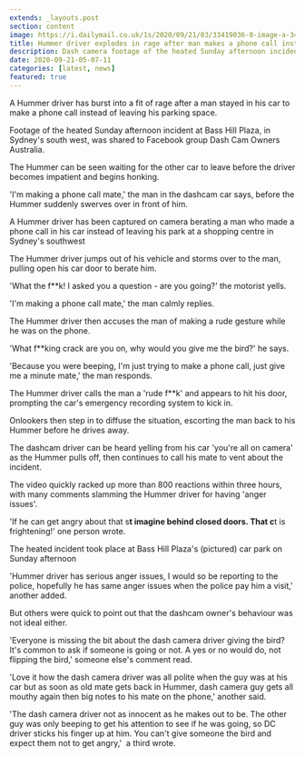 ```yaml
---
extends: _layouts.post
section: content
image: https://i.dailymail.co.uk/1s/2020/09/21/03/33419036-0-image-a-34_1600655217416.jpg 
title: Hummer driver explodes in rage after man makes a phone call instead of leaving his car park 
description: Dash camera footage of the heated Sunday afternoon incident at Bass Hill Plaza, in Sydneys south west, shared online shows the hummer waiting behind the car before the driver becomes impatient. 
date: 2020-09-21-05-07-11 
categories: [latest, news] 
featured: true 
--- 
```

A Hummer driver has burst into a fit of rage after a man stayed in his car to make a phone call instead of leaving his parking space. 

Footage of the heated Sunday afternoon incident at Bass Hill Plaza, in Sydney's south west, was shared to Facebook group Dash Cam Owners Australia. 

The Hummer can be seen waiting for the other car to leave before the driver becomes impatient and begins honking.  

'I'm making a phone call mate,' the man in the dashcam car says, before the Hummer suddenly swerves over in front of him.

A Hummer driver has been captured on camera berating a man who made a phone call in his car instead of leaving his park at a shopping centre in Sydney's southwest

The Hummer driver jumps out of his vehicle and storms over to the man, pulling open his car door to berate him. 

'What the f**k! I asked you a question - are you going?' the motorist yells.

'I'm making a phone call mate,' the man calmly replies.

The Hummer driver then accuses the man of making a rude gesture while he was on the phone. 

'What f**king crack are you on, why would you give me the bird?' he says.

'Because you were beeping, I'm just trying to make a phone call, just give me a minute mate,' the man responds. 

The Hummer driver calls the man a 'rude f**k' and appears to hit his door, prompting the car's emergency recording system to kick in.  

Onlookers then step in to diffuse the situation, escorting the man back to his Hummer before he drives away. 

The dashcam driver can be heard yelling from his car 'you're all on camera' as the Hummer pulls off, then continues to call his mate to vent about the incident. 

The video quickly racked up more than 800 reactions within three hours, with many comments slamming the Hummer driver for having 'anger issues'. 

'If he can get angry about that s**t imagine behind closed doors. That c**t is frightening!' one person wrote. 

The heated incident took place at Bass Hill Plaza's (pictured) car park on Sunday afternoon

'Hummer driver has serious anger issues, I would so be reporting to the police, hopefully he has same anger issues when the police pay him a visit,' another added. 

But others were quick to point out that the dashcam owner's behaviour was not ideal either. 

'Everyone is missing the bit about the dash camera driver giving the bird? It's common to ask if someone is going or not. A yes or no would do, not flipping the bird,' someone else's comment read.

'Love it how the dash camera driver was all polite when the guy was at his car but as soon as old mate gets back in Hummer, dash camera guy gets all mouthy again then big notes to his mate on the phone,' another said. 

'The dash camera driver not as innocent as he makes out to be. The other guy was only beeping to get his attention to see if he was going, so DC driver sticks his finger up at him. You can't give someone the bird and expect them not to get angry,'  a third wrote. 

